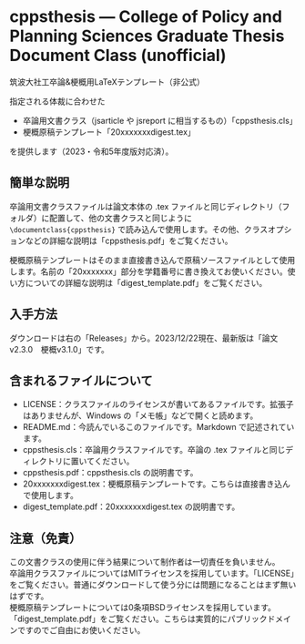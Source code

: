 # cppsthesis &mdash; College of Policy and Planning Sciences Graduate Thesis Document Class (unofficial)
筑波大社工卒論&梗概用LaTeXテンプレート（非公式）

指定される体裁に合わせた
- 卒論用文書クラス（jsarticle や jsreport に相当するもの）「cppsthesis.cls」
- 梗概原稿テンプレート「20xxxxxxxdigest.tex」

を提供します（2023・令和5年度版対応済）。

## 簡単な説明
卒論用文書クラスファイルは論文本体の .tex ファイルと同じディレクトリ（フォルダ）に配置して、他の文書クラスと同じように `\documentclass{cppsthesis}` で読み込んで使用します。その他、クラスオプションなどの詳細な説明は「cppsthesis.pdf」をご覧ください。

梗概原稿テンプレートはそのまま直接書き込んで原稿ソースファイルとして使用します。名前の「20xxxxxxx」部分を学籍番号に書き換えてお使いください。使い方についての詳細な説明は「digest_template.pdf」をご覧ください。

## 入手方法
ダウンロードは右の「Releases」から。2023/12/22現在、最新版は「論文v2.3.0　梗概v3.1.0」です。  

## 含まれるファイルについて
- LICENSE：クラスファイルのライセンスが書いてあるファイルです。拡張子はありませんが、Windows の「メモ帳」などで開くと読めます。
- README.md：今読んでいるこのファイルです。Markdown で記述されています。
- cppsthesis.cls：卒論用クラスファイルです。卒論の .tex ファイルと同じディレクトリに置いてください。
- cppsthesis.pdf：cppsthesis.cls の説明書です。
- 20xxxxxxxdigest.tex：梗概原稿テンプレートです。こちらは直接書き込んで使用します。
- digest_template.pdf：20xxxxxxxdigest.tex の説明書です。

## 注意（免責）
この文書クラスの使用に伴う結果について制作者は一切責任を負いません。  
卒論用クラスファイルについてはMITライセンスを採用しています。「LICENSE」をご覧ください。普通にダウンロードして使う分には問題になることはまず無いはずです。  
梗概原稿テンプレートについては0条項BSDライセンスを採用しています。「digest_template.pdf」をご覧ください。こちらは実質的にパブリックドメインですのでご自由にお使いください。

